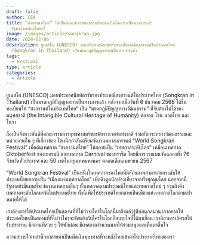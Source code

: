 ```yaml
---
draft: false
author: CEA
title: “สงกรานต์ไทย” ได้เป็นมรดกทางวัฒนธรรมที่จับต้องไม่ได้อย่างเป็นทางการแล้ว
  รัฐบาลจะทำอะไรต่อ?
image: /images/article/songkran.jpg
date: 2024-02-06
description: ยูเนสโก (UNESCO) มอบประกาศนียบัตรรับรองประเพณีสงกรานต์ในประเทศไทย
  (Songkran in Thailand) เป็นมรดกภูมิปัญญาอย่างเป็นทางการแล้ว
tags:
  - Festival
type: article
categories:
  - Article
---
```


ยูเนสโก (UNESCO) มอบประกาศนียบัตรรับรองประเพณีสงกรานต์ในประเทศไทย (Songkran in Thailand) เป็นมรดกภูมิปัญญาอย่างเป็นทางการแล้ว หลังจากเมื่อวันที่ 6 ธันวาคม 2566 ได้ขึ้นทะเบียนให้ “สงกรานต์ในประเทศไทย” เป็น “มรดกภูมิปัญญาทางวัฒนธรรม” ที่จับต้องไม่ได้ของมนุษยชาติ (the Intangible Cultural Heritage of Humanity) ต่อจาก โขน นวดไทย และโนรา

ถือเป็นจังหวะอันดีที่คณะกรรมการยุทธศาสตร์ซอฟต์พาวเวอร์แห่งชาติ ร่วมกับกระทรวงวัฒนธรรมและหน่วยงานอื่น ๆ ที่เกี่ยวข้อง ได้ผนึกกำลังเตรียมจัดงานมหาสงกรานต์ “World Songkran Festival” เพื่อดันเทศกาล “สงกรานต์ไทย” ให้กลายเป็น “เทศกาลระดับโลก” เหมือนเทศกาล Oktoberfest ของเยอรมนี และเทศกาล Carnival ของบราซิล โดยมีการวางแผนจัดฉลองทั้ง 76 จังหวัดทั่วประเทศ และ 50 เขตในกรุงเทพมหานคร ตลอดเดือนเมษายน 2567 

“World Songkran Festival” เป็นหนึ่งในเทศกาลของไทยที่มีศักยภาพสามารถยกระดับให้ประเทศไทยกลายเป็น “เมืองแห่งเทศกาลโลก” เพื่อดึงดูดนักท่องเที่ยวจากทั่วทุกมุมโลก นอกจากนี้รัฐบาลยังมีแผนที่จะจัดงานเทศกาลอื่นๆ ทั้งเทศกาลตามประเพณีไทยและเทศกาลใหม่ ๆ รวมถึงดึงเทศกาลระดับโลกมาจัดในประเทศไทย ทั้งนี้เพื่อให้ประเทศไทยกลายเป็นเมืองแห่งเทศกาลโลกตามเป้าหมายให้ได้

เราต้องการให้ประเทศไทยเป็นสถานที่ที่ไม่ว่าจะใครในโลกนี้มาถึงแล้วรู้สึกสนุกสนาน เราอยากให้ประเทศไทยเป็นสถานที่ที่ไม่ว่าใครจะขัดแย้งกับใครในโลกก็สบายใจที่ได้มาเยือน เรามีอาหารเลิศรสให้รับประทาน มีสถานที่สวย ๆ ให้พักผ่อน มีเทศกาลจำนวนมากให้ร่วมสนุกและตื่นตาตื่นใจ

ความสบายใจเหล่านี้จะกลายมาเป็นเม็ดเงินมหาศาลที่จะหลั่งไหลเข้ามาในประเทศไทยของเรา
